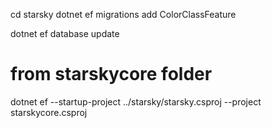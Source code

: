 
cd starsky
dotnet ef migrations add ColorClassFeature

dotnet ef database update


# from starskycore folder
dotnet ef --startup-project ../starsky/starsky.csproj --project starskycore.csproj
